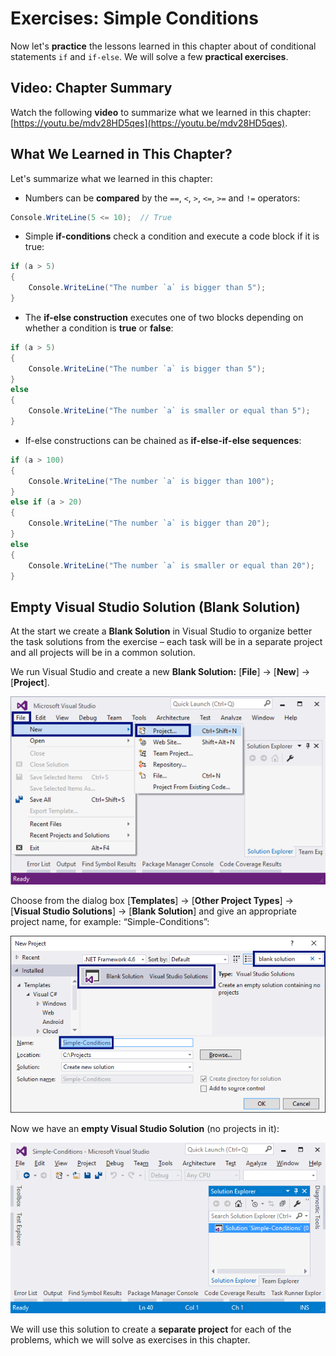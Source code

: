 # Exercises: Simple Conditions

Now let's **practice** the lessons learned in this chapter about of conditional statements `if` and `if-else`. We will solve a few **practical exercises**.

## Video: Chapter Summary

Watch the following **video** to summarize what we learned in this chapter: [https://youtu.be/mdv28HD5qes](https://youtu.be/mdv28HD5qes).

## What We Learned in This Chapter?

Let's summarize what we learned in this chapter:

* Numbers can be **compared** by the `==`, `<`, `>`, `<=`, `>=` and `!=` operators:

```csharp
Console.WriteLine(5 <= 10);  // True
```

* Simple **if-conditions** check a condition and execute a code block if it is true:

```csharp
if (a > 5)
{
    Console.WriteLine("The number `a` is bigger than 5");
}
```

* The **if-else construction** executes one of two blocks depending on whether a condition is **true** or **false**:

```csharp
if (a > 5)
{
    Console.WriteLine("The number `a` is bigger than 5");
}
else
{
    Console.WriteLine("The number `a` is smaller or equal than 5");
}
```

* If-else constructions can be chained as **if-else-if-else sequences**:

```csharp
if (a > 100)
{
    Console.WriteLine("The number `a` is bigger than 100");
}
else if (a > 20)
{
    Console.WriteLine("The number `a` is bigger than 20");
}
else
{
    Console.WriteLine("The number `a` is smaller or equal than 20");
}
```

## Empty Visual Studio Solution \(Blank Solution\)

At the start we create a **Blank Solution** in Visual Studio to organize better the task solutions from the exercise – each task will be in a separate project and all projects will be in a common solution.

We run Visual Studio and create a new **Blank Solution:** \[**File**\] -&gt; \[**New**\] -&gt; \[**Project**\].

![](/assets/chapter-3-images/00.Visual-studio-01.png)

Choose from the dialog box \[**Templates**\] -&gt; \[**Other Project Types**\] -&gt; \[**Visual Studio Solutions**\] -&gt; \[**Blank Solution**\] and give an appropriate project name, for example: “Simple-Conditions”:

![](/assets/chapter-3-images/00.Visual-studio-02.png)

Now we have an **empty Visual Studio Solution** \(no projects in it\):

![](/assets/chapter-3-images/00.Visual-studio-03.png)

We will use this solution to create a **separate project** for each of the problems, which we will solve as exercises in this chapter.

